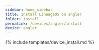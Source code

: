 ```yaml
---
sidebar: home_sidebar
title: Install LineageOS on angler
folder: install
permalink: /devices/angler/install
device: angler
---
```

{% include templates/device_install.md %}

